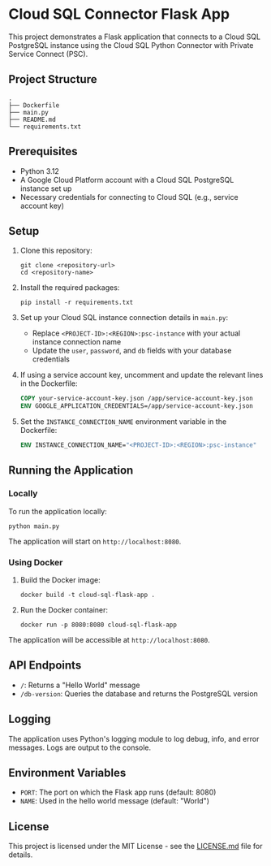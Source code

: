 # Cloud SQL Connector Flask App

This project demonstrates a Flask application that connects to a Cloud SQL PostgreSQL instance using the Cloud SQL Python Connector with Private Service Connect (PSC).

## Project Structure

```
.
├── Dockerfile
├── main.py
├── README.md
└── requirements.txt
```

## Prerequisites

- Python 3.12
- A Google Cloud Platform account with a Cloud SQL PostgreSQL instance set up
- Necessary credentials for connecting to Cloud SQL (e.g., service account key)

## Setup

1. Clone this repository:
   ```
   git clone <repository-url>
   cd <repository-name>
   ```

2. Install the required packages:
   ```
   pip install -r requirements.txt
   ```

3. Set up your Cloud SQL instance connection details in `main.py`:
   - Replace `<PROJECT-ID>:<REGION>:psc-instance` with your actual instance connection name
   - Update the `user`, `password`, and `db` fields with your database credentials

4. If using a service account key, uncomment and update the relevant lines in the Dockerfile:
   ```dockerfile
   COPY your-service-account-key.json /app/service-account-key.json
   ENV GOOGLE_APPLICATION_CREDENTIALS=/app/service-account-key.json
   ```

5. Set the `INSTANCE_CONNECTION_NAME` environment variable in the Dockerfile:
   ```dockerfile
   ENV INSTANCE_CONNECTION_NAME="<PROJECT-ID>:<REGION>:psc-instance"
   ```

## Running the Application

### Locally

To run the application locally:

```
python main.py
```

The application will start on `http://localhost:8080`.

### Using Docker

1. Build the Docker image:
   ```
   docker build -t cloud-sql-flask-app .
   ```

2. Run the Docker container:
   ```
   docker run -p 8080:8080 cloud-sql-flask-app
   ```

The application will be accessible at `http://localhost:8080`.

## API Endpoints

- `/`: Returns a "Hello World" message
- `/db-version`: Queries the database and returns the PostgreSQL version

## Logging

The application uses Python's logging module to log debug, info, and error messages. Logs are output to the console.

## Environment Variables

- `PORT`: The port on which the Flask app runs (default: 8080)
- `NAME`: Used in the hello world message (default: "World")

## License

This project is licensed under the MIT License - see the [LICENSE.md](LICENSE.md) file for details.